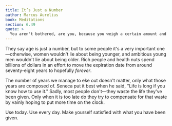 ```yaml
---
title: It’s Just a Number
author: Marcus Aurelius
book: Meditations
section: 6.49
quote: >
  You aren't bothered, are you, because you weigh a certain amount and not twice as much? So why get worked up that you've been given a certain lifespan and not more? Just as you are satisfied with your normal weight, so you should be with the time you've been given.
---
```


They say age is just a number, but to some people it's a very important one—otherwise, women wouldn't lie about being younger, and ambitious young men wouldn't lie about being older. Rich people and health nuts spend billions of dollars in an effort to move the expiration date from around seventy-eight years to hopefully _forever_.

The number of years we manage to eke out doesn't matter, only what those years are composed of. Seneca put it best when he said, "Life is long if you know how to use it." Sadly, most people don't—they waste the life they've been given. Only when it is too late do they try to compensate for that waste by vainly hoping to put more time on the clock.

Use today. Use every day. Make yourself satisfied with what you have been given.
